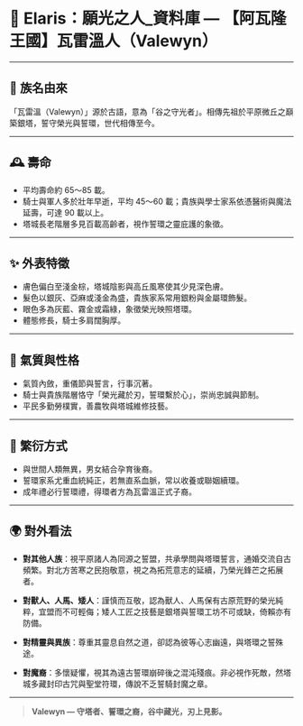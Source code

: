 
# 📜 Elaris：願光之人_資料庫 — 【阿瓦隆王國】瓦雷溫人（Valewyn）

---

## 👑 族名由來
「瓦雷溫（Valewyn）」源於古語，意為「谷之守光者」。相傳先祖於平原微丘之巔築銀塔，誓守榮光與誓環，世代相傳至今。

---

## 🕰️ 壽命
- 平均壽命約 65～85 載。
- 騎士與軍人多於壯年早逝，平均 45～60 載；貴族與學士家系依憑醫術與魔法延壽，可達 90 載以上。
- 塔城長老階層多見百載高齡者，視作誓環之靈庇護的象徵。

---

## ✨ 外表特徵
- 膚色偏白至淺金棕，塔城陰影與高丘風寒使其少見深色膚。
- 髮色以銀灰、亞麻或淺金為盛，貴族家系常用銀粉與金屬環飾髮。
- 眼色多為灰藍、霧金或霜綠，象徵榮光映照塔環。
- 體態修長，騎士多肩闊胸厚。

---

## 🌙 氣質與性格
- 氣質內斂，重儀節與誓言，行事沉著。
- 騎士與貴族階層恪守「榮光藏於刃，誓環繫於心」，崇尚忠誠與節制。
- 平民多勤勞樸實，善農牧與塔城維修技藝。

---

## 🔗 繁衍方式
- 與世間人類無異，男女結合孕育後裔。
- 誓環家系尤重血統純正，若無直系血脈，常以收養或聯姻續環。
- 成年禮必行誓環禮，得環者方為瓦雷溫正式子裔。

---

## 🌍 對外看法
- **對其他人族**：視平原諸人為同源之誓盟，共承學問與塔環誓言，通婚交流自古頻繁。對北方苦寒之民抱敬意，視之為拓荒意志的延續，乃榮光鋒芒之拓展者。

- **對獸人、人馬、矮人**：謹慎而互敬，認為獸人、人馬保有古原荒野的榮光純粹，宜盟而不可輕侮；矮人工匠之技藝是銀塔與誓環工坊不可或缺，倚賴亦有防備。

- **對精靈與異族**：尊重其靈息自然之道，卻認為彼等心志幽遠，與塔環之誓殊途。

- **對魔裔**：多懷疑懼，視其為遠古誓環崩碎後之混沌殘痕。非必視作死敵，然塔城多藏封印古咒與聖堂符環，傳說不乏誓騎封魔之章。

---

> **Valewyn — 守塔者、誓環之裔，谷中藏光，刃上見影。**
